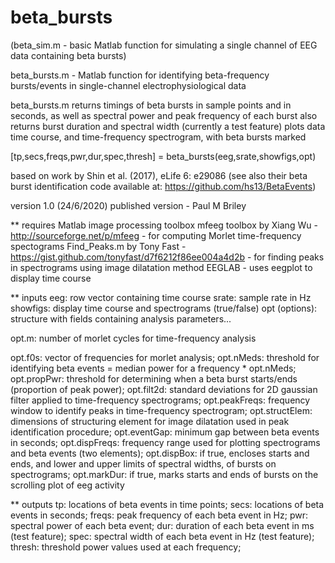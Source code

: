 # beta_bursts
(beta_sim.m - basic Matlab function for simulating a single channel of EEG data containing beta bursts)

beta_bursts.m - Matlab function for identifying beta-frequency bursts/events in single-channel electrophysiological data

beta_bursts.m returns timings of beta bursts in sample points and in seconds, as well as spectral power and peak frequency of each burst
also returns burst duration and spectral width (currently a test feature)
plots data time course, and time-frequency spectrogram, with beta bursts marked

[tp,secs,freqs,pwr,dur,spec,thresh] = beta_bursts(eeg,srate,showfigs,opt)

based on work by Shin et al. (2017), eLife 6: e29086
(see also their beta burst identification code available at: https://github.com/hs13/BetaEvents)

version 1.0 (24/6/2020)
published version - Paul M Briley

** requires
Matlab image processing toolbox
mfeeg toolbox by Xiang Wu - http://sourceforge.net/p/mfeeg - for computing Morlet time-frequency spectograms
Find_Peaks.m by Tony Fast - https://gist.github.com/tonyfast/d7f6212f86ee004a4d2b - for finding peaks in spectrograms using image dilatation method
EEGLAB - uses eegplot to display time course

** inputs
eeg: row vector containing time course
srate: sample rate in Hz
showfigs: display time course and spectrograms (true/false)
opt (options): structure with fields containing analysis parameters...

opt.m: number of morlet cycles for time-frequency analysis

opt.f0s: vector of frequencies for morlet analysis; 
opt.nMeds: threshold for identifying beta events = median power for a frequency * opt.nMeds; 
opt.propPwr: threshold for determining when a beta burst starts/ends (proportion of peak power); 
opt.filt2d: standard deviations for 2D gaussian filter applied to time-frequency spectrograms; 
opt.peakFreqs: frequency window to identify peaks in time-frequency spectrogram; 
opt.structElem: dimensions of structuring element for image dilatation used in peak identification procedure; 
opt.eventGap: minimum gap between beta events in seconds; 
opt.dispFreqs: frequency range used for plotting spectrograms and beta events (two elements); 
opt.dispBox: if true, encloses starts and ends, and lower and upper limits of spectral widths, of bursts on spectrograms; 
opt.markDur: if true, marks starts and ends of bursts on the scrolling plot of eeg activity

** outputs
tp: locations of beta events in time points; 
secs: locations of beta events in seconds; 
freqs: peak frequency of each beta event in Hz; 
pwr: spectral power of each beta event; 
dur: duration of each beta event in ms (test feature); 
spec: spectral width of each beta event in Hz (test feature); 
thresh: threshold power values used at each frequency; 
